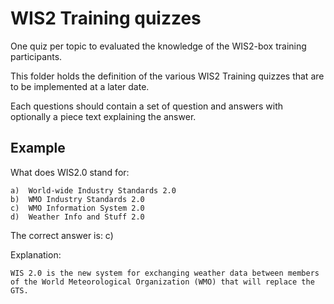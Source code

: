 # WIS2 Training quizzes

One quiz per topic to evaluated the knowledge of the WIS2-box training participants. 

This folder holds the definition of the various WIS2 Training quizzes that are to be implemented at a later date.

Each questions should contain a set of question and answers with optionally a piece text explaining the answer.

## Example

What does WIS2.0 stand for:

    a) 	World-wide Industry Standards 2.0
    b)  WMO Industry Standards 2.0
    c)  WMO Information System 2.0
    d)  Weather Info and Stuff 2.0

The correct answer is: c)

Explanation: 
    
    WIS 2.0 is the new system for exchanging weather data between members of the World Meteorological Organization (WMO) that will replace the GTS.